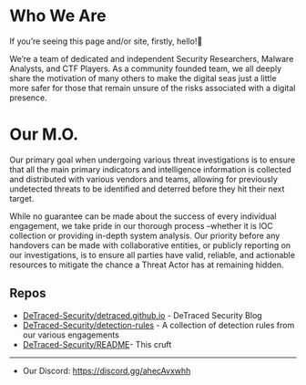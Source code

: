 # Who We Are
If you’re seeing this page and/or site, firstly, hello!👋

We’re a team of dedicated and independent Security Researchers, Malware Analysts, and CTF Players. As a community founded team, we all deeply share the motivation of many others to make the digital seas just a little more safer for those that remain unsure of the risks associated with a digital presence.

# Our M.O.
Our primary goal when undergoing various threat investigations is to ensure that all the main primary indicators and intelligence information is collected and distributed with various vendors and teams, allowing for previously undetected threats to be identified and deterred before they hit their next target.

While no guarantee can be made about the success of every individual engagement, we take pride in our thorough process –whether it is IOC collection or providing in-depth system analysis. Our priority before any handovers can be made with collaborative entities, or publicly reporting on our investigations, is to ensure all parties have valid, reliable, and actionable resources to mitigate the chance a Threat Actor has at remaining hidden.

## Repos
- [DeTraced-Security/detraced.github.io](https://github.com/DeTraced-Security/detraced-security.github.io) - DeTraced Security Blog
- [DeTraced-Security/detection-rules](https://github.com/DeTraced-Security/detection-rules) -  A collection of detection rules from our various engagements
- [DeTraced-Security/README](https://github.com/DeTraced-Security/.github)- This cruft
---
- Our Discord: https://discord.gg/ahecAvxwhh
